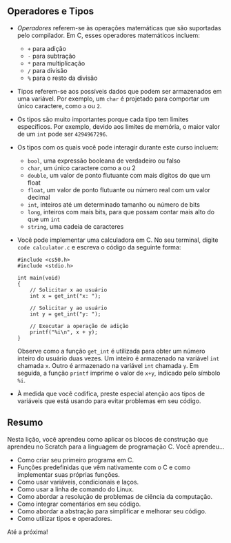 Operadores e Tipos
-------------------

*   _Operadores_ referem-se às operações matemáticas que são suportadas pelo compilador. Em C, esses operadores matemáticos incluem:
    
    *   `+` para adição
    *   `-` para subtração
    *   `*` para multiplicação
    *   `/` para divisão
    *   `%` para o resto da divisão
*   Tipos referem-se aos possíveis dados que podem ser armazenados em uma variável. Por exemplo, um `char` é projetado para comportar um único caractere, como `a` ou `2`.
*   Os tipos são muito importantes porque cada tipo tem limites específicos. Por exemplo, devido aos limites de memória, o maior valor de um `int` pode ser `4294967296`.
*   Os tipos com os quais você pode interagir durante este curso incluem:
    
    *   `bool`, uma expressão booleana de verdadeiro ou falso
    *   `char`, um único caractere como a ou 2
    *   `double`, um valor de ponto flutuante com mais dígitos do que um float
    *   `float`, um valor de ponto flutuante ou número real com um valor decimal
    *   `int`, inteiros até um determinado tamanho ou número de bits
    *   `long`, inteiros com mais bits, para que possam contar mais alto do que um `int`
    *   `string`, uma cadeia de caracteres
*   Você pode implementar uma calculadora em C. No seu terminal, digite `code calculator.c` e escreva o código da seguinte forma:
    
        #include <cs50.h>
        #include <stdio.h>
        
        int main(void)
        {
            // Solicitar x ao usuário
            int x = get_int("x: ");
        
            // Solicitar y ao usuário
            int y = get_int("y: ");
        
            // Executar a operação de adição
            printf("%i\n", x + y);
        }
        
    
    Observe como a função `get_int` é utilizada para obter um número inteiro do usuário duas vezes. Um inteiro é armazenado na variável `int` chamada `x`. Outro é armazenado na variável `int` chamada `y`. Em seguida, a função `printf` imprime o valor de `x+y`, indicado pelo símbolo `%i`.
    
*   À medida que você codifica, preste especial atenção aos tipos de variáveis que está usando para evitar problemas em seu código.

Resumo
----------

Nesta lição, você aprendeu como aplicar os blocos de construção que aprendeu no Scratch para a linguagem de programação C. Você aprendeu…

*   Como criar seu primeiro programa em C.
*   Funções predefinidas que vêm nativamente com o C e como implementar suas próprias funções.
*   Como usar variáveis, condicionais e laços.
*   Como usar a linha de comando do Linux.
*   Como abordar a resolução de problemas de ciência da computação.
*   Como integrar comentários em seu código.
*   Como abordar a abstração para simplificar e melhorar seu código.
*   Como utilizar tipos e operadores.

Até a próxima!